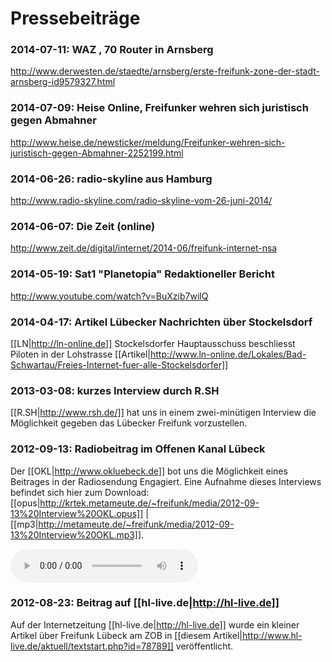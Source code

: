 # Pressebeiträge

### 2014-07-11: WAZ , 70 Router in Arnsberg
http://www.derwesten.de/staedte/arnsberg/erste-freifunk-zone-der-stadt-arnsberg-id9579327.html

### 2014-07-09: Heise Online, Freifunker wehren sich juristisch gegen Abmahner
http://www.heise.de/newsticker/meldung/Freifunker-wehren-sich-juristisch-gegen-Abmahner-2252199.html

### 2014-06-26: radio-skyline aus Hamburg
http://www.radio-skyline.com/radio-skyline-vom-26-juni-2014/

### 2014-06-07: Die Zeit (online)
http://www.zeit.de/digital/internet/2014-06/freifunk-internet-nsa


### 2014-05-19: Sat1 "Planetopia" Redaktioneller Bericht
http://www.youtube.com/watch?v=BuXzib7wilQ

### 2014-04-17: Artikel Lübecker Nachrichten über Stockelsdorf
[[LN|http://ln-online.de]] Stockelsdorfer Hauptausschuss beschliesst Piloten in der Lohstrasse
[[Artikel|http://www.ln-online.de/Lokales/Bad-Schwartau/Freies-Internet-fuer-alle-Stockelsdorfer]]




### 2013-03-08: kurzes Interview durch R.SH
[[R.SH|http://www.rsh.de/]] hat uns in einem zwei-minütigen Interview die Möglichkeit gegeben das Lübecker Freifunk vorzustellen.

### 2012-09-13: Radiobeitrag im Offenen Kanal Lübeck
Der [[OKL|http://www.okluebeck.de]] bot uns die Möglichkeit eines Beitrages in der Radiosendung Engagiert. Eine Aufnahme dieses Interviews befindet sich hier zum Download: [[opus|http://krtek.metameute.de/~freifunk/media/2012-09-13%20Interview%20OKL.opus]] | [[mp3|http://metameute.de/~freifunk/media/2012-09-13%20Interview%20OKL.mp3]].

<audio controls="controls">
  <source src="http://metameute.de/~freifunk/media/2012-09-13%20Interview%20OKL.opus"/>
  <source src="http://metameute.de/~freifunk/media/2012-09-13%20Interview%20OKL.mp3" />
</audio>

### 2012-08-23: Beitrag auf [[hl-live.de|http://hl-live.de]]
Auf der Internetzeitung [[hl-live.de|http://hl-live.de]] wurde ein kleiner Artikel über Freifunk Lübeck am ZOB in [[diesem Artikel|http://www.hl-live.de/aktuell/textstart.php?id=78789]] veröffentlicht.

